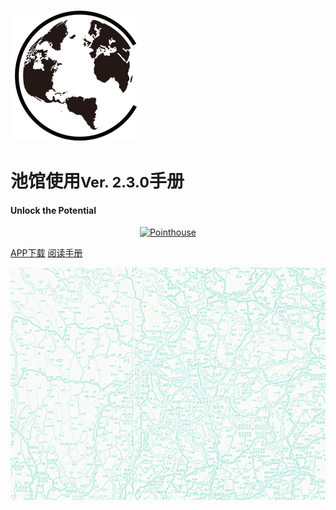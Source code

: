 ![LOGO](_pic/新时代.png ':size:30%')

# 池馆使用<small>Ver. 2.3.0</small>手册
#### Unlock the Potential

<p align="center">
<a href="https://www.pointhouse.cn"><img src="https://img.shields.io/badge/NewEra-English-red?logo=AerLingus&style=plastic" alt="Pointhouse"></a>
</p>

[APP下载](http://www.pointhouse.cn/download)
[阅读手册](README)

![](_pic/川渝背景图.png)